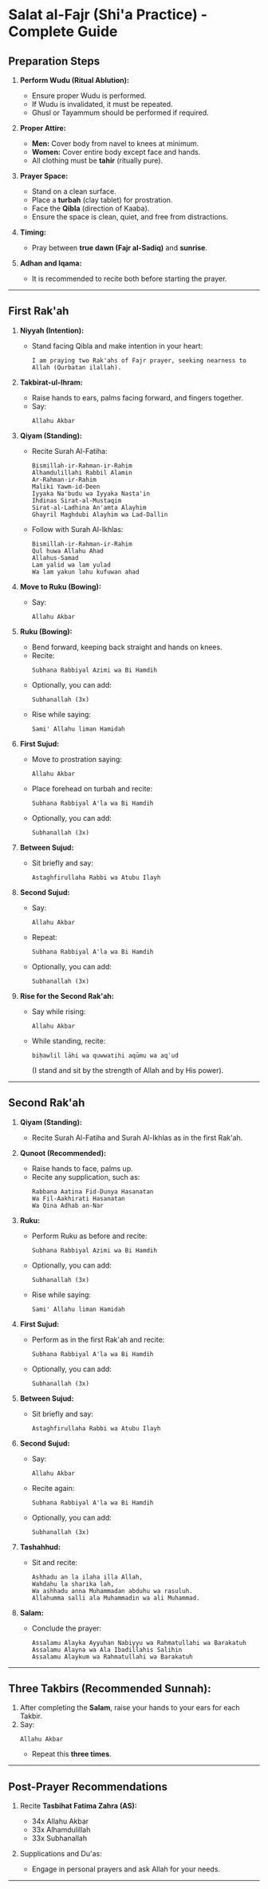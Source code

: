 
# Salat al-Fajr (Shi'a Practice) - Complete Guide

## Preparation Steps

1. **Perform Wudu (Ritual Ablution):**
   - Ensure proper Wudu is performed.
   - If Wudu is invalidated, it must be repeated.
   - Ghusl or Tayammum should be performed if required.

2. **Proper Attire:**
   - **Men:** Cover body from navel to knees at minimum.
   - **Women:** Cover entire body except face and hands.
   - All clothing must be **tahir** (ritually pure).

3. **Prayer Space:**
   - Stand on a clean surface.
   - Place a **turbah** (clay tablet) for prostration.
   - Face the **Qibla** (direction of Kaaba).
   - Ensure the space is clean, quiet, and free from distractions.

4. **Timing:**
   - Pray between **true dawn (Fajr al-Sadiq)** and **sunrise**.

5. **Adhan and Iqama:**
   - It is recommended to recite both before starting the prayer.

---

## First Rak'ah

1. **Niyyah (Intention):**
   - Stand facing Qibla and make intention in your heart:
     ```
     I am praying two Rak'ahs of Fajr prayer, seeking nearness to Allah (Qurbatan ilallah).
     ```

2. **Takbirat-ul-Ihram:**
   - Raise hands to ears, palms facing forward, and fingers together.
   - Say:
     ```
     Allahu Akbar
     ```

3. **Qiyam (Standing):**
   - Recite Surah Al-Fatiha:
     ```
     Bismillah-ir-Rahman-ir-Rahim  
     Alhamdulillahi Rabbil Alamin  
     Ar-Rahman-ir-Rahim  
     Maliki Yawm-id-Deen  
     Iyyaka Na'budu wa Iyyaka Nasta'in  
     Ihdinas Sirat-al-Mustaqim  
     Sirat-al-Ladhina An'amta Alayhim  
     Ghayril Maghdubi Alayhim wa Lad-Dallin
     ```

   - Follow with Surah Al-Ikhlas:
     ```
     Bismillah-ir-Rahman-ir-Rahim  
     Qul huwa Allahu Ahad  
     Allahus-Samad  
     Lam yalid wa lam yulad  
     Wa lam yakun lahu kufuwan ahad
     ```

4. **Move to Ruku (Bowing):**
   - Say:
     ```
     Allahu Akbar
     ```

5. **Ruku (Bowing):**
   - Bend forward, keeping back straight and hands on knees.
   - Recite:
     ```
     Subhana Rabbiyal Azimi wa Bi Hamdih
     ```
   - Optionally, you can add:
     ```
     Subhanallah (3x)
     ```
   - Rise while saying:
     ```
     Sami' Allahu liman Hamidah
     ```

6. **First Sujud:**
   - Move to prostration saying:
     ```
     Allahu Akbar
     ```
   - Place forehead on turbah and recite:
     ```
     Subhana Rabbiyal A'la wa Bi Hamdih
     ```
   - Optionally, you can add:
     ```
     Subhanallah (3x)
     ```

7. **Between Sujud:**
   - Sit briefly and say:
     ```
     Astaghfirullaha Rabbi wa Atubu Ilayh
     ```

8. **Second Sujud:**
   - Say:
     ```
     Allahu Akbar
     ```
   - Repeat:
     ```
     Subhana Rabbiyal A'la wa Bi Hamdih
     ```
   - Optionally, you can add:
     ```
     Subhanallah (3x)
     ```

9. **Rise for the Second Rak'ah:**
   - Say while rising:
     ```
     Allahu Akbar
     ```
   - While standing, recite:
     ```
     biḥawlil lāhi wa quwwatihi aqūmu wa aqʿud
     ```
     (I stand and sit by the strength of Allah and by His power).

---

## Second Rak'ah

1. **Qiyam (Standing):**
   - Recite Surah Al-Fatiha and Surah Al-Ikhlas as in the first Rak'ah.

2. **Qunoot (Recommended):**
   - Raise hands to face, palms up.
   - Recite any supplication, such as:
     ```
     Rabbana Aatina Fid-Dunya Hasanatan  
     Wa Fil-Aakhirati Hasanatan  
     Wa Qina Adhab an-Nar
     ```

3. **Ruku:**
   - Perform Ruku as before and recite:
     ```
     Subhana Rabbiyal Azimi wa Bi Hamdih
     ```
   - Optionally, you can add:
     ```
     Subhanallah (3x)
     ```
   - Rise while saying:
     ```
     Sami' Allahu liman Hamidah
     ```

4. **First Sujud:**
   - Perform as in the first Rak'ah and recite:
     ```
     Subhana Rabbiyal A'la wa Bi Hamdih
     ```
   - Optionally, you can add:
     ```
     Subhanallah (3x)
     ```

5. **Between Sujud:**
   - Sit briefly and say:
     ```
     Astaghfirullaha Rabbi wa Atubu Ilayh
     ```

6. **Second Sujud:**
   - Say:
     ```
     Allahu Akbar
     ```
   - Recite again:
     ```
     Subhana Rabbiyal A'la wa Bi Hamdih
     ```
   - Optionally, you can add:
     ```
     Subhanallah (3x)
     ```

7. **Tashahhud:**
   - Sit and recite:
     ```
     Ashhadu an la ilaha illa Allah,  
     Wahdahu la sharika lah,  
     Wa ashhadu anna Muhammadan abduhu wa rasuluh.  
     Allahumma salli ala Muhammadin wa ali Muhammad.
     ```

8. **Salam:**
   - Conclude the prayer:
     ```
     Assalamu Alayka Ayyuhan Nabiyyu wa Rahmatullahi wa Barakatuh  
     Assalamu Alayna wa Ala Ibadillahis Salihin  
     Assalamu Alaykum wa Rahmatullahi wa Barakatuh
     ```

---

## Three Takbirs (Recommended Sunnah):

1. After completing the **Salam**, raise your hands to your ears for each Takbir.
2. Say:
   ```
   Allahu Akbar
   ```
   - Repeat this **three times**.

---

## Post-Prayer Recommendations

1. Recite **Tasbihat Fatima Zahra (AS):**
   - 34x Allahu Akbar  
   - 33x Alhamdulillah  
   - 33x Subhanallah

2. Supplications and Du'as:
   - Engage in personal prayers and ask Allah for your needs.

---
